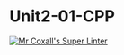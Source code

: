 # Unit2-01-CPP
[![Mr Coxall's Super Linter](https://github.com/ICS3U-C-Programming-JackT/Unit2-01-CPP/workflows/Mr%20Coxall's%20Super%20Linter/badge.svg)](https://github.com/ICS3U-C-Programming-JackT/Unit2-01-CPP/actions/)
